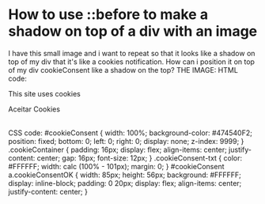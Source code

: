 
# How to use ::before to make a shadow on top of a div with an image

I have this small image and i want to repeat so that it looks like a shadow on top of my div that it's like a cookies notification. How can i position it on top of my div cookieConsent like a shadow on the top?
THE IMAGE: 
HTML code:
    <div id="cookieConsent">
        <div class="cookieContainer">
            <p class="cookieConsent-txt">
                This site uses cookies
            </p>
            <a class="cookieConsentOK">Aceitar Cookies</a>
        </div>      
    </div>

CSS code:
#cookieConsent {
    width: 100%;
    background-color: #474540F2;
    position: fixed;
    bottom: 0;
    left: 0;
    right: 0;
    display: none;
    z-index: 9999;
}
.cookieContainer {
    padding: 16px;
    display: flex;
    align-items: center;
    justify-content: center;
    gap: 16px;
    font-size: 12px;
}
.cookieConsent-txt {
    color: #FFFFFF;
    width: calc (100% - 101px);
    margin: 0;
}
#cookieConsent a.cookieConsentOK {
    width: 85px;
    height: 56px;
    background: #FFFFFF;
    display: inline-block;
    padding: 0 20px;
    display: flex;
    align-items: center;
    justify-content: center;
}


        